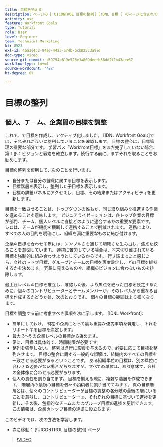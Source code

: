 ```yaml
---
title: 目標を揃える
description: ページの [!UICONTROL 目標の整列] [!DNL 目標 ] のページに含まれています。
activity: use
feature: Workfront Goals
type: Tutorial
role: User
level: Beginner
team: Technical Marketing
kt: 8923
exl-id: 4ba304c2-94e0-4425-a74b-bcb825c3a97d
doc-type: video
source-git-commit: d39754b619e526e1a869deedb38dd2f2b43aee57
workflow-type: tm+mt
source-wordcount: '482'
ht-degree: 0%

---
```


# 目標の整列

## 個人、チーム、企業間の目標を調整

これで、で目標を作成し、アクティブ化しました。 [!DNL Workfront Goals]では、それぞれが互いに整列していることを確認します。 目標の整合は、目標管理の重要な部分です。 学習パス「Workfront目標」をまだ完了していない場合、第 1 部：ビジョンと戦略を確立します。続行する前に、まずそれを取ることをお勧めします。

<!--Insert link to LP 1, above -->

目標の整列を使用して、次のことを行います。

* 自分または自分の組織に属する目標を表示します。
* 目標階層を表示し、整列した子目標を表示します。
* 目標の詳細パネルにアクセスし、目標、その結果またはアクティビティを更新します。

目標を一致させることは、トップダウンの誰もが、同じ取り組みを推進する作業を進めることを意味します。 ビジュアライゼーションは、各トップ企業の目標が部門、チーム、個人レベルに直接どのように適合するかの重要な要素です。 シロは、チームが機能を横断して連携することで削減されます。 連携により、すべての人の目的を明確にし、組織を真に重要なものに結び付けます。

企業の目標を合わせる際には、シンプルさを通じて明確さを生み出し、焦点を絞ることを意図しています。 連携に苦労している場合は、本来切り離されている目標を強制的に組み合わせようとしているからです。 行き詰まったと感じたら、会社のトップ目標、グループとチームの目標を再度設定し、どの目標を維持するかを決めます。 冗長に見えるものや、組織のビジョンに合わないものを排除します。

最上位レベルの目標を確立し、確認した後、より焦点を絞った目標を設定するために、個々のコントリビューターとチームメンバーが、そのレベルから重なる目標を作成するかどうかは、次のとおりです。 個々の目標の範囲はより狭くなります。

<!-- Pro-tips graphic -->

目標を調整する前に考慮すべき事項を次に示します。 [!DNL Workfront]:

* 簡単にしておけ。 現在の企業にとって最も重要な優先事項を特定し、それをサポートする目標を決定します。
* 最大 3～5 の企業レベルの目標から始めます。
* 常に、目標は具体的で、時間制限が必要です。
* 整列を強制しない。 整列は進行に影響を与えるので、必要に応じて目標を整列させます。 目標の整合に関する一般的な誤解は、組織内のすべての目標を一致させる必要があるということです。 ある組織単位の目標は、別の単位に合わせる必要がない場合がありますが、すべての単位は、ある意味で、会社の全体像に合わせる必要があります。
* 個人の責任を割り当てます。 目標を揃える際に、複雑な階層を作成できます。 階層内の最後の目標を個々の投稿者に割り当ててみます。 真の目標階層とは、個々のコントリビューターが目標の調整の各分岐の最後の層にいることを意味し、コントリビューターは、それぞれの目標に基づいて進捗を更新し、その後、包括的なチームまたはグループ目標の進捗を更新できます。 この情報は、企業のトップ目標の達成に役立ちます。

このビデオでは、次の方法を学習します。

* 次に移動： [!UICONTROL 目標の整列] ページ

>[!VIDEO](https://video.tv.adobe.com/v/335195/?quality=12)
